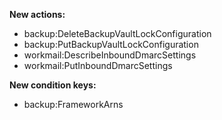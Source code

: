 **New actions:**

- backup:DeleteBackupVaultLockConfiguration
- backup:PutBackupVaultLockConfiguration
- workmail:DescribeInboundDmarcSettings
- workmail:PutInboundDmarcSettings

**New condition keys:**

- backup:FrameworkArns
